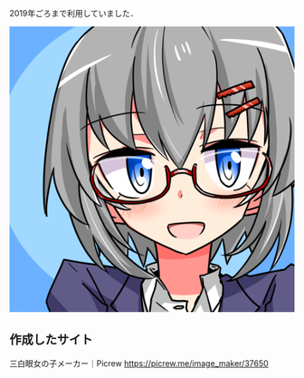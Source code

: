 2019年ごろまで利用していました．

![](original/smile.png)



## 作成したサイト

三白眼女の子メーカー｜Picrew https://picrew.me/image_maker/37650 